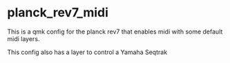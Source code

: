 # planck_rev7_midi

This is a qmk config for the planck rev7 that enables midi with some default midi layers.

This config also has a layer to control a Yamaha Seqtrak
